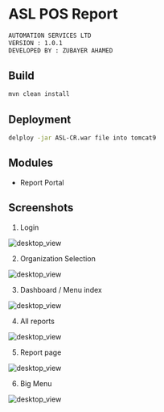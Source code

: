 # ASL POS Report

```sh
AUTOMATION SERVICES LTD
VERSION : 1.0.1
DEVELOPED BY : ZUBAYER AHAMED
```

## Build
```sh
mvn clean install
```

## Deployment
```sh
delploy -jar ASL-CR.war file into tomcat9
```

## Modules
* Report Portal

## Screenshots

1. Login

![desktop_view](https://image.prntscr.com/image/jpISAcYVQQqdypZipB3Iaw.png)


2. Organization Selection

![desktop_view](https://image.prntscr.com/image/XQ51juNmSCePJm3r6ct6hg.png)


3. Dashboard / Menu index

![desktop_view](https://image.prntscr.com/image/eJfeVzGuRIqd-teyL7UT8A.png)


4. All reports

![desktop_view](https://image.prntscr.com/image/d2p0T3W1SnamUclF9RkUFQ.png)


5. Report page

![desktop_view](https://image.prntscr.com/image/AAPZhhvrR5Km0Rr7PzqEiw.png)


6. Big Menu

![desktop_view](https://image.prntscr.com/image/nxC2UHfLRXqmevzOx4PqwA.png)
